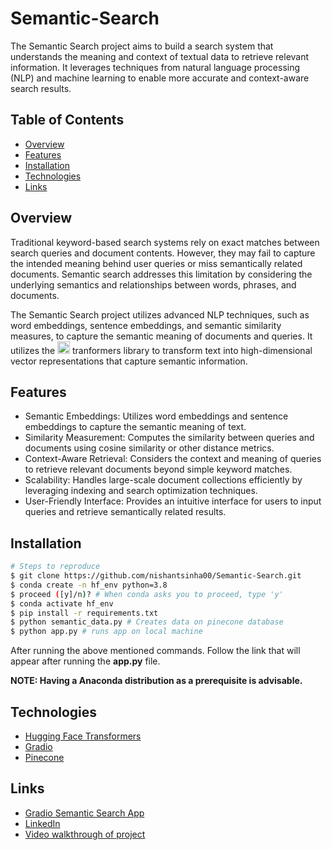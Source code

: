 # Semantic-Search

The Semantic Search project aims to build a search system that understands the meaning and context of textual data to retrieve relevant information. It leverages techniques from natural language processing (NLP) and machine learning to enable more accurate and context-aware search results.

## Table of Contents

- [Overview](#overview)
- [Features](#features)
- [Installation](#installation)
- [Technologies](#technologies)
- [Links](#links)

## Overview

Traditional keyword-based search systems rely on exact matches between search queries and document contents. However, they may fail to capture the intended meaning behind user queries or miss semantically related documents. Semantic search addresses this limitation by considering the underlying semantics and relationships between words, phrases, and documents.

The Semantic Search project utilizes advanced NLP techniques, such as word embeddings, sentence embeddings, and semantic similarity measures, to capture the semantic meaning of documents and queries. It utilizes the  <img src="https://huggingface.co/front/assets/huggingface_logo.svg" alt="Hugging Face Logo" width="20">  tranformers library
 to transform text into high-dimensional vector representations that capture semantic information.

## Features

- Semantic Embeddings: Utilizes word embeddings and sentence embeddings to capture the semantic meaning of text.
- Similarity Measurement: Computes the similarity between queries and documents using cosine similarity or other distance metrics.
- Context-Aware Retrieval: Considers the context and meaning of queries to retrieve relevant documents beyond simple keyword matches.
- Scalability: Handles large-scale document collections efficiently by leveraging indexing and search optimization techniques.
- User-Friendly Interface: Provides an intuitive interface for users to input queries and retrieve semantically related results.

## Installation

```bash
# Steps to reproduce
$ git clone https://github.com/nishantsinha00/Semantic-Search.git
$ conda create -n hf_env python=3.8 
$ proceed ([y]/n)? # When conda asks you to proceed, type 'y'
$ conda activate hf_env
$ pip install -r requirements.txt
$ python semantic_data.py # Creates data on pinecone database
$ python app.py # runs app on local machine
```
After running the above mentioned commands. Follow the link that will appear after running the <b>app.py</b> file.

<b>NOTE: Having a Anaconda distribution as a prerequisite is advisable.</b>

## Technologies

- [Hugging Face Transformers](https://huggingface.co/transformers/)
- [Gradio](https://gradio.app/)
- [Pinecone](https://www.pinecone.io/)

## Links
- [Gradio Semantic Search App](https://huggingface.co/spaces/nishantsinha00/Gradio-Semantic-Search-App)
- [LinkedIn](https://www.linkedin.com/in/nishant-sinha-201885191/)
- [Video walkthrough of project](https://youtu.be/PUvjFX0KNJM)



